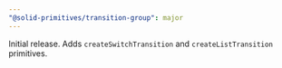 ```yaml
---
"@solid-primitives/transition-group": major
---
```


Initial release. Adds `createSwitchTransition` and `createListTransition` primitives.
